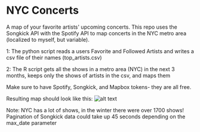 # NYC Concerts
A map of  your favorite artists' upcoming concerts. This repo uses the Songkick API with the Spotify API to map concerts in the NYC metro area (localized to myself, but variable). 

1: The python script reads a users Favorite and Followed Artists and writes a csv file of their names (top_artists.csv)

2: The R script gets all the shows in a metro area (NYC) in the next 3 months, keeps only the shows of artists in the csv, and maps them

Make sure to have Spotify, Songkick, and Mapbox tokens- they are all free. 

Resulting map should look like this:
![alt text](https://raw.githubusercontent.com/david-mateos/NYC_Concerts/branch/blob/master/resulting_map_preview.png?raw=true)

Note: NYC has a lot of shows, in the winter there were over 1700 shows! Pagination of Songkick data could take up 45 seconds depending on the max_date parameter
